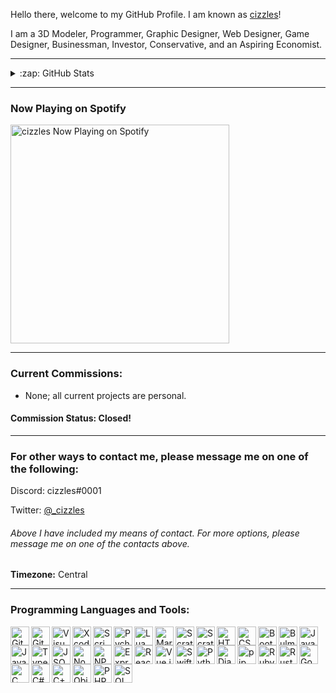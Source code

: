 Hello there, welcome to my GitHub Profile. I am known as [cizzles](https://github.com/cizzles)!

I am a 3D Modeler, Programmer, Graphic Designer, Web Designer, Game Designer, Businessman, Investor, Conservative, and an Aspiring Economist.

---

<details>
  <summary>:zap: GitHub Stats</summary>

  <img align="left" alt="cizzles GitHub Statistics" src="https://github-readme-stats.codestackr.vercel.app/api?username=cizzles&show_icons=true&hide_border=true" />

</details>

---

### Now Playing on Spotify

[<img src="https://now-playing-codestackr.vercel.app/api/spotify-playing" alt="cizzles Now Playing on Spotify" width="350" />](https://open.spotify.com/user/apaig6ltu8b8w8ybkg8xa4n66)

---

### Current Commissions:
* None; all current projects are personal.
#### Commission Status: Closed!

---

### For other ways to contact me, please message me on one of the following:

Discord: cizzles#0001

Twitter: [@_cizzles](https://twitter.com/_cizzles)

###### Above I have included my means of contact. For more options, please message me on one of the contacts above.

**Timezone:** Central

---

### Programming Languages and Tools:

<img align="left" alt="Git" width="30px" src="https://upload.wikimedia.org/wikipedia/commons/e/e0/Git-logo.svg" />

<img align="left" alt="GitHub" width="30px" src="https://upload.wikimedia.org/wikipedia/commons/9/95/Font_Awesome_5_brands_github.svg" />

<img align="left" alt="Visual Studio Code" width="30px" src="https://upload.wikimedia.org/wikipedia/commons/9/9a/Visual_Studio_Code_1.35_icon.svg" />

<img align="left" alt="Xcode" width="30px" src="https://upload.wikimedia.org/wikipedia/en/0/0c/Xcode_icon.png" />

<img align="left" alt="Scrimba" width="30px" src="https://pbs.twimg.com/profile_images/1253010606694764545/AbGuRWXf.jpg" />

<img align="left" alt="Pycharm" width="30px" src="https://upload.wikimedia.org/wikipedia/commons/a/a1/PyCharm_Logo.svg" />

<img align="left" alt="Lua" width="30px" src="https://www.lua.org/images/luaa.gif" />

<img align="left" alt="Markdown" width="30px" src="https://upload.wikimedia.org/wikipedia/commons/4/48/Markdown-mark.svg" />

<img align="left" alt="Scratch" width="30px" src="https://i.vimeocdn.com/video/436649156.webp?mw=1200&mh=777&q=70" />

<img align="left" alt="Scratch Jr" width="30px" src="https://play-lh.googleusercontent.com/Yi07pS-SF3w_ENRrdOvczzesQDmAAch_Kqt8pT8iYgVQ4vnLNb1Sqd2IIe4KIvTeKO0" />

<img align="left" alt="HTML" width="30px" src="https://upload.wikimedia.org/wikipedia/commons/6/61/HTML5_logo_and_wordmark.svg" />

<img align="left" alt="CSS" width="30px" src="https://upload.wikimedia.org/wikipedia/commons/d/d5/CSS3_logo_and_wordmark.svg" />

<img align="left" alt="Bootstrap" width="30px" src="https://upload.wikimedia.org/wikipedia/commons/b/b2/Bootstrap_logo.svg" />

<img align="left" alt="Bulma.io" width="30px" src="https://bulma.io/images/bulma-banner.png" />

<img align="left" alt="Java" width="30px" src="https://www.lua.org/images/luaa.gif" />

<img align="left" alt="JavaScript" width="30px" src="https://upload.wikimedia.org/wikipedia/en/3/30/Java_programming_language_logo.svg" />

<img align="left" alt="TypeScript" width="30px" src="https://www.lua.org/images/luaa.gif" />

<img align="left" alt="JSON" width="30px" src="https://www.lua.org/images/luaa.gif" />

<img align="left" alt="Node.js" width="30px" src="https://www.lua.org/images/luaa.gif" />

<img align="left" alt="NPM.js" width="30px" src="https://www.lua.org/images/luaa.gif" />

<img align="left" alt="Express.js" width="30px" src="https://www.lua.org/images/luaa.gif" />

<img align="left" alt="React.js" width="30px" src="https://www.lua.org/images/luaa.gif" />

<img align="left" alt="Vue.js" width="30px" src="https://www.lua.org/images/luaa.gif" />

<img align="left" alt="Swift" width="30px" src="https://www.lua.org/images/luaa.gif" />

<img align="left" alt="Python" width="30px" src="https://www.lua.org/images/luaa.gif" />

<img align="left" alt="Django" width="30px" src="https://upload.wikimedia.org/wikipedia/commons/7/75/Django_logo.svg" />

<img align="left" alt="pip" width="30px" src="https://www.lua.org/images/luaa.gif" />

<img align="left" alt="Ruby" width="30px" src="https://www.lua.org/images/luaa.gif" />

<img align="left" alt="Rust" width="30px" src="https://www.lua.org/images/luaa.gif" />

<img align="left" alt="Go" width="30px" src="https://www.lua.org/images/luaa.gif" />

<img align="left" alt="C" width="30px" src="https://www.lua.org/images/luaa.gif" />

<img align="left" alt="C#" width="30px" src="https://www.lua.org/images/luaa.gif" />

<img align="left" alt="C++" width="30px" src="https://www.lua.org/images/luaa.gif" />

<img align="left" alt="Objective C" width="30px" src="https://www.lua.org/images/luaa.gif" />

<img align="left" alt="PHP" width="30px" src="https://www.lua.org/images/luaa.gif" />

<img align="left" alt="SQL" width="30px" src="https://www.lua.org/images/luaa.gif" />
